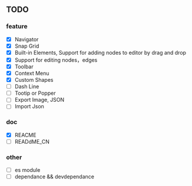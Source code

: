 

## TODO  

### feature 

- [x] Navigator  
- [x] Snap Grid 
- [x] Built-in Elements, Support for adding nodes to editor by drag and drop
- [x] Support for editing nodes，edges
- [x] Toolbar
- [x] Context Menu
- [x] Custom Shapes
- [ ] Dash Line
- [ ] Tootip or Popper
- [ ] Export Image, JSON
- [ ] Import Json

### doc  
- [x] REACME
- [ ] READdME_CN

### other
- [ ] es module
- [ ] dependance && devdependance